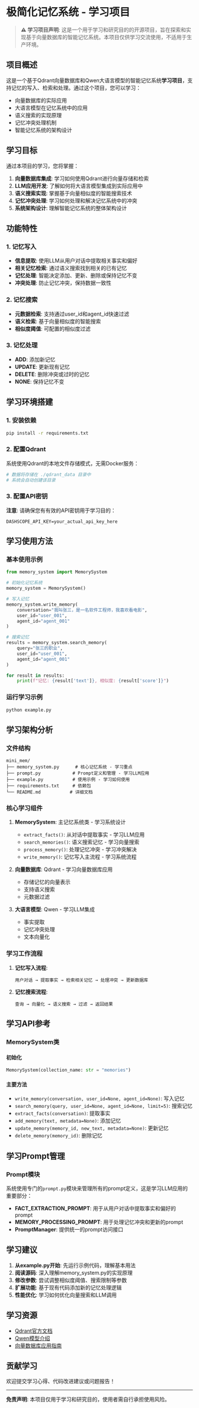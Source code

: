# 极简化记忆系统 - 学习项目

> **⚠️ 学习项目声明**: 这是一个用于学习和研究目的的开源项目，旨在探索和实现基于向量数据库的智能记忆系统。本项目仅供学习交流使用，不适用于生产环境。

## 项目概述

这是一个基于Qdrant向量数据库和Qwen大语言模型的智能记忆系统**学习项目**，支持记忆的写入、检索和处理。通过这个项目，您可以学习：

- 向量数据库的实际应用
- 大语言模型在记忆系统中的应用
- 语义搜索的实现原理
- 记忆冲突处理机制
- 智能记忆系统的架构设计

## 学习目标

通过本项目的学习，您将掌握：

1. **向量数据库集成**: 学习如何使用Qdrant进行向量存储和检索
2. **LLM应用开发**: 了解如何将大语言模型集成到实际应用中
3. **语义搜索实现**: 掌握基于向量相似度的智能搜索技术
4. **记忆冲突处理**: 学习如何处理和解决记忆系统中的冲突
5. **系统架构设计**: 理解智能记忆系统的整体架构设计

## 功能特性

### 1. 记忆写入

- **信息提取**: 使用LLM从用户对话中提取相关事实和偏好
- **相关记忆检索**: 通过语义搜索找到相关的已有记忆
- **记忆处理**: 智能决定添加、更新、删除或保持记忆不变
- **冲突处理**: 防止记忆冲突，保持数据一致性

### 2. 记忆搜索

- **元数据检索**: 支持通过user_id和agent_id快速过滤
- **语义检索**: 基于向量相似度的智能搜索
- **相似度阈值**: 可配置的相似度过滤

### 3. 记忆处理

- **ADD**: 添加新记忆
- **UPDATE**: 更新现有记忆
- **DELETE**: 删除冲突或过时的记忆
- **NONE**: 保持记忆不变

## 学习环境搭建

### 1. 安装依赖

```bash
pip install -r requirements.txt
```

### 2. 配置Qdrant

系统使用Qdrant的本地文件存储模式，无需Docker服务：

```bash
# 数据将存储在 ./qdrant_data 目录中
# 系统会自动创建该目录
```

### 3. 配置API密钥

**注意**: 请确保您有有效的API密钥用于学习目的：

```export
DASHSCOPE_API_KEY=your_actual_api_key_here
```

## 学习使用方法

### 基本使用示例

```python
from memory_system import MemorySystem

# 初始化记忆系统
memory_system = MemorySystem()

# 写入记忆
memory_system.write_memory(
    conversation="我叫张三，是一名软件工程师，我喜欢看电影",
    user_id="user_001",
    agent_id="agent_001"
)

# 搜索记忆
results = memory_system.search_memory(
    query="张三的职业",
    user_id="user_001",
    agent_id="agent_001"
)

for result in results:
    print(f"记忆: {result['text']}, 相似度: {result['score']}")
```

### 运行学习示例

```bash
python example.py
```

## 学习架构分析

### 文件结构

```text
mini_mem/
├── memory_system.py      # 核心记忆系统 - 学习重点
├── prompt.py            # Prompt定义和管理 - 学习LLM应用
├── example.py           # 使用示例 - 学习如何使用
├── requirements.txt     # 依赖包
└── README.md           # 详细文档
```

### 核心学习组件

1. **MemorySystem**: 主记忆系统类 - 学习系统设计
   - `extract_facts()`: 从对话中提取事实 - 学习LLM应用
   - `search_memories()`: 语义搜索记忆 - 学习向量搜索
   - `process_memory()`: 处理记忆冲突 - 学习冲突解决
   - `write_memory()`: 记忆写入主流程 - 学习系统流程

2. **向量数据库**: Qdrant - 学习向量数据库应用
   - 存储记忆的向量表示
   - 支持语义搜索
   - 元数据过滤

3. **大语言模型**: Qwen - 学习LLM集成
   - 事实提取
   - 记忆冲突处理
   - 文本向量化

### 学习工作流程

1. **记忆写入流程**:

   ```text
   用户对话 → 提取事实 → 检索相关记忆 → 处理冲突 → 更新数据库
   ```

2. **记忆搜索流程**:

   ```text
   查询 → 向量化 → 语义搜索 → 过滤 → 返回结果
   ```

## 学习API参考

### MemorySystem类

#### 初始化

```python
MemorySystem(collection_name: str = "memories")
```

#### 主要方法

- `write_memory(conversation, user_id=None, agent_id=None)`: 写入记忆
- `search_memory(query, user_id=None, agent_id=None, limit=5)`: 搜索记忆
- `extract_facts(conversation)`: 提取事实
- `add_memory(text, metadata=None)`: 添加记忆
- `update_memory(memory_id, new_text, metadata=None)`: 更新记忆
- `delete_memory(memory_id)`: 删除记忆

## 学习Prompt管理

### Prompt模块

系统使用专门的`prompt.py`模块来管理所有的prompt定义，这是学习LLM应用的重要部分：

- **FACT_EXTRACTION_PROMPT**: 用于从用户对话中提取事实和偏好的prompt
- **MEMORY_PROCESSING_PROMPT**: 用于处理记忆冲突和更新的prompt
- **PromptManager**: 提供统一的prompt访问接口

## 学习建议

1. **从example.py开始**: 先运行示例代码，理解基本用法
2. **阅读源码**: 深入理解memory_system.py的实现原理
3. **修改参数**: 尝试调整相似度阈值、搜索限制等参数
4. **扩展功能**: 基于现有代码添加新的记忆处理逻辑
5. **性能优化**: 学习如何优化向量搜索和LLM调用

## 学习资源

- [Qdrant官方文档](https://qdrant.tech/documentation/)
- [Qwen模型介绍](https://github.com/QwenLM/Qwen)
- [向量数据库应用指南](https://www.pinecone.io/learn/)

## 贡献学习

欢迎提交学习心得、代码改进建议或问题报告！

---

**免责声明**: 本项目仅用于学习和研究目的，使用者需自行承担使用风险。
